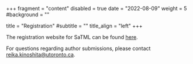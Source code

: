 +++
fragment = "content"
disabled = true
date = "2022-08-09"
weight = 5
#background = ""

title = "Registration"
#subtitle = ""
title_align = "left"
+++

The registration website for SaTML can be found [here](https://web.cvent.com/event/71bd5e3c-76f9-472c-8aea-57e5cf97cdbd/summary).

For questions regarding author submissions, please contact
[reika.kinoshita@utoronto.ca](mailto:reika.kinoshita@utoronto.ca).